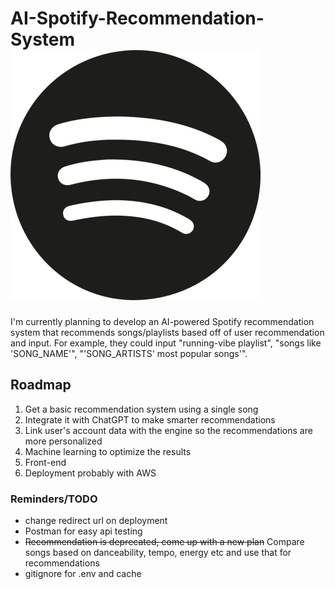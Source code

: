 # AI-Spotify-Recommendation-System ![Alt text](spotify.webp)
 I'm currently planning to develop an AI-powered Spotify recommendation system that recommends songs/playlists based off of user recommendation and input. For example, they could input "running-vibe playlist", "songs like 'SONG_NAME'", "'SONG_ARTISTS' most popular songs'".

## Roadmap
1. Get a basic recommendation system using a single song
2. Integrate it with ChatGPT to make smarter recommendations
3. Link user's account data with the engine so the recommendations are more personalized
4. Machine learning to optimize the results
5. Front-end
6. Deployment probably with AWS


### Reminders/TODO
- change redirect url on deployment
- Postman for easy api testing
- ~~Recommendation is deprecated, come up with a new plan~~ Compare songs based on danceability, tempo, energy etc and use that for recommendations
- gitignore for .env and cache
